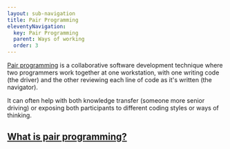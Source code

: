 ```yaml
---
layout: sub-navigation
title: Pair Programming
eleventyNavigation:
  key: Pair Programming
  parent: Ways of working
  order: 3
---
```


[Pair programming](https://gds-way.digital.cabinet-office.gov.uk/standards/pair-programming.html#pair-programming) is a collaborative software development technique where two programmers work together at one workstation, with one writing code (the driver) and the other reviewing each line of code as it's written (the navigator).

It can often help with both knowledge transfer (someone more senior driving) or exposing both participants to different coding styles or ways of thinking.

<div class="grid grid-cols-1 gap-4 pt-8">
  <div class="grid-card">
    <h2 class="govuk-heading-m"><a href="https://dev.to/documatic/pair-programming-best-practices-and-tools-154j#:~:text=Pair%20Programming%20is%20a%20technique,and%20provides%20feedback%20(navigator)" class="govuk-link">What is pair programming?</a></h2>
  </div>
